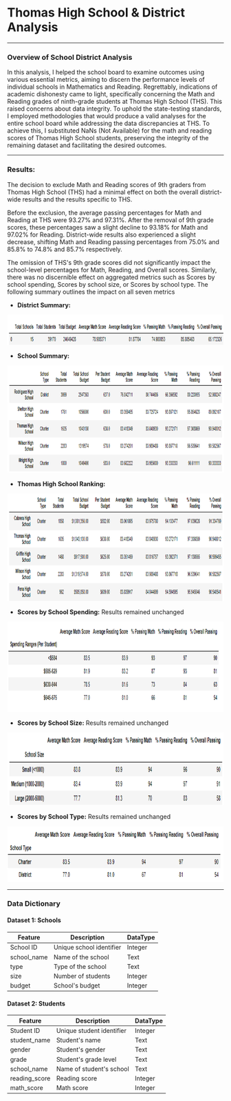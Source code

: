 # Thomas High School & District Analysis

---

### Overview of School District Analysis

In this analysis, I helped the school board to examine outcomes using various essential metrics, aiming to discern the performance levels of individual schools in Mathematics and Reading. Regrettably, indications of academic dishonesty came to light, specifically concerning the Math and Reading grades of ninth-grade students at Thomas High School (THS). This raised concerns about data integrity. To uphold the state-testing standards, I employed methodologies that would produce a valid analyses for the entire school board while addressing the data discrepancies at THS. To achieve this, I substituted NaNs (Not Available) for the math and reading scores of Thomas High School students, preserving the integrity of the remaining dataset and facilitating the desired outcomes.

---

### Results:

The decision to exclude Math and Reading scores of 9th graders from Thomas High School (THS) had a minimal effect on both the overall district-wide results and the results specific to THS.

Before the exclusion, the average passing percentages for Math and Reading at THS were 93.27% and 97.31%. After the removal of 9th grade scores, these percentages saw a slight decline to 93.18% for Math and 97.02% for Reading. District-wide results also experienced a slight decrease, shifting Math and Reading passing percentages from 75.0% and 85.8% to 74.8% and 85.7% respectively.

The omission of THS's 9th grade scores did not significantly impact the school-level percentages for Math, Reading, and Overall scores. Similarly, there was no discernible effect on aggregated metrics such as Scores by school spending, Scores by school size, or Scores by school type. The following summary outlines the impact on all seven metrics

- **District Summary:**
<img src="https://github.com/robertoalatorre33/Thomas_HS_District_Analysis/blob/756f683053241e765a176a84a73a6d38ebd4f2d8/Results_Table_View/District%20Summary.png" width="1000" height="70"> 

- **School Summary:**
<img src="https://github.com/robertoalatorre33/Thomas_HS_District_Analysis/blob/756f683053241e765a176a84a73a6d38ebd4f2d8/Results_Table_View/School%20Summary%20THS.png" width="1000" height="250"> 

- **Thomas High School Ranking:**  
<img src="https://github.com/robertoalatorre33/Thomas_HS_District_Analysis/blob/756f683053241e765a176a84a73a6d38ebd4f2d8/Results_Table_View/THS%20Ranking.png" width="1000" height="250"> 

- **Scores by School Spending:** Results remained unchanged
<img src="https://github.com/robertoalatorre33/Thomas_HS_District_Analysis/blob/70216ece5dcc625234f00d49ff7c5927971b9003/Results_Table_View/Spend%20Summary%20by%20Scores.png" width="950" height="210"> 

- **Scores by  School Size:** Results remained unchanged 
<img src="https://github.com/robertoalatorre33/Thomas_HS_District_Analysis/blob/70216ece5dcc625234f00d49ff7c5927971b9003/Results_Table_View/School%20Size%20by%20Score.png" width="900" height="170">

- **Scores by School Type:** Results remained unchanged 
<img src="https://github.com/robertoalatorre33/Thomas_HS_District_Analysis/blob/70216ece5dcc625234f00d49ff7c5927971b9003/Results_Table_View/School%20Type%20by%20Scores.png" width="900" height="130"> 

--- 

### Data Dictionary

#### Dataset 1: Schools
| Feature      | Description                       | DataType |
|--------------|-----------------------------------|----------|
| School ID    | Unique school identifier          | Integer  |
| school_name  | Name of the school                | Text     |
| type         | Type of the school                | Text     |
| size         | Number of students                | Integer  |
| budget       | School's budget                   | Integer  |

#### Dataset 2: Students
| Feature        | Description                     | DataType |
|----------------|---------------------------------|----------|
| Student ID     | Unique student identifier       | Integer  |
| student_name   | Student's name                  | Text     |
| gender         | Student's gender                | Text     |
| grade          | Student's grade level           | Text     |
| school_name    | Name of student's school        | Text     |
| reading_score  | Reading score                   | Integer  |
| math_score     | Math score                      | Integer  |

